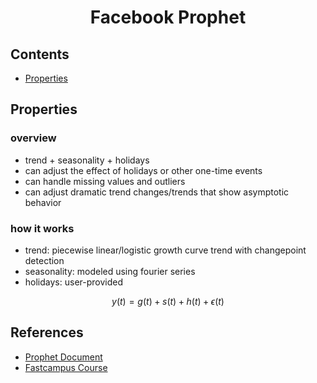 <h1 align="center">Facebook Prophet</h1>

## Contents  
- [Properties](#properties)

## Properties  

### overview  
- trend + seasonality + holidays  
- can adjust the effect of holidays or other one-time events  
- can handle missing values and outliers  
- can adjust dramatic trend changes/trends that show asymptotic behavior  

### how it works  
- trend: piecewise linear/logistic growth curve trend with changepoint detection  
- seasonality: modeled using fourier series  
- holidays: user-provided  

$$ y(t) = g(t) + s(t) + h(t) + \epsilon(t) $$  


## References  
- [Prophet Document](https://facebook.github.io/prophet/docs/quick_start.html#python-api)  
- [Fastcampus Course](https://fastcampus.app/course-detail/210867)  

